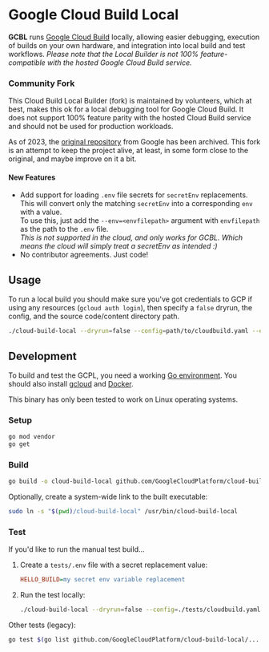 # Google Cloud Build Local
**GCBL** runs [Google Cloud Build](https://cloud.google.com/cloud-build/) locally, allowing easier debugging,
execution of builds on your own hardware, and integration into local build and test workflows. *Please note that the 
Local Builder is not 100% feature-compatible with the hosted Google Cloud Build service.*


### Community Fork
This Cloud Build Local Builder (fork) is maintained by volunteers, which at best, makes this ok for a local debugging
tool for Google Cloud Build. It does not support 100% feature parity with the hosted Cloud Build service and should
not be used for production workloads. 

As of 2023, the [original repository](https://github.com/GoogleCloudPlatform/cloud-build-local) from 
Google has been archived. This fork is an attempt to keep the project alive, at least, in some form close to the
original, and maybe improve on it a bit.

#### New Features
- Add support for loading `.env` file secrets for `secretEnv` replacements.    
  This will convert only the matching `secretEnv` into a corresponding `env` with a value.    
  To use this, just add the `--env=<envfilepath>` argument with `envfilepath` as the path to the `.env` file.    
  *This is not supported in the cloud, and only works for GCBL. Which means the cloud will simply treat a secretEnv as
  intended :)*
- No contributor agreements. Just code!

## Usage
To run a local build you should make sure you've got credentials to GCP if using any resources (`gcloud auth login`),
then specify a `false` dryrun, the config, and the source code/content directory path.

```sh
./cloud-build-local --dryrun=false --config=path/to/cloudbuild.yaml --env=/path/to/.env path/to/code
```

## Development
To build and test the GCPL, you need a working
[Go environment](https://golang.org/doc/install). You should also install
[gcloud](https://cloud.google.com/sdk/docs/quickstarts) and
[Docker](https://www.docker.com/).

This binary has only been tested to work on Linux operating systems.

### Setup
```sh
go mod vendor
go get
```

### Build
```sh
go build -o cloud-build-local github.com/GoogleCloudPlatform/cloud-build-local
```

Optionally, create a system-wide link to the built executable:
```sh
sudo ln -s "$(pwd)/cloud-build-local" /usr/bin/cloud-build-local
```

### Test
If you'd like to run the manual test build...
1. Create a `tests/.env` file with a secret replacement value:
   ```ini
   HELLO_BUILD=my secret env variable replacement
   ```
2. Run the test locally:
   ```sh
   ./cloud-build-local --dryrun=false --config=./tests/cloudbuild.yaml --env=./tests/.env ./tests/src
   ```

Other tests (legacy):
```sh
go test $(go list github.com/GoogleCloudPlatform/cloud-build-local/... | grep -v vendor)
```